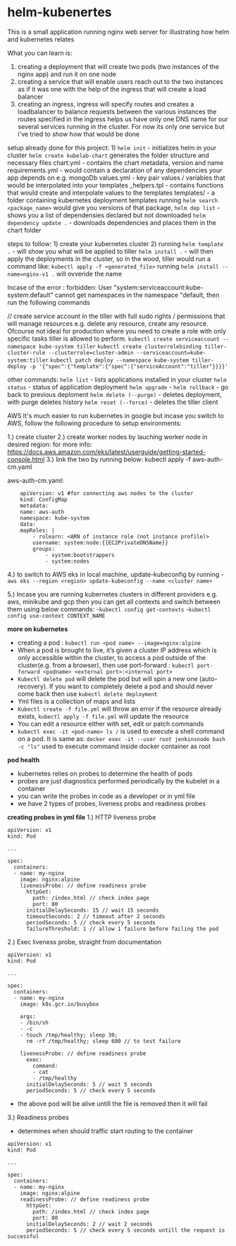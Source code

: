 # helm-kubenertes
This is a small application running nginx web server for illustrating how helm and kubernetes relates


What you can learn is:
   1) creating a deployment that will create two pods (two instances of the nginx app) and run it on one node
   2) creating a service that will enable users reach out to the two instances as if it was one with the help of the ingress that will create a load balancer
   3) creating an ingress, ingress will specify routes and creates a loadbalancer to balance requests between the various instances
   the routes specified in the ingress helps us have only one DNS name for our several services running in the cluster. For now its only one service but i've tried to show how that would be done


setup already done for this project:
    1)  `helm init` - initializes helm in your cluster
        `helm create kubelab-chart` generates the folder structure and necessary files
           chart.yml - contains the chart metadata, version and name
           requirements.yml - would contain a declaration of any dependencies your app depends on e.g. mongoDb
           values.yml - key pair values / variables that would be interpolated into your templates
           _helpers.tpl - contains functions that would create and interpolate values to the templates
           templates/ - a folder containing kubernetes deployment templates
           running `helm search <package_name>` would give you versions of that package, 
                   `helm dep list` - shows you a list of dependensies declared but not downloaded
                   `helm dependency update .` - downloads dependencies and places them in the chart folder
     

steps to follow:
    1) create your kubernetes cluster
    2) running  `helm template .` - will show you what will be applied to tiller
                `helm install .` - will then apply the deployments in the cluster, so in the wood, tiller would run a command like: `kubectl apply -f <generated_file>`
                running `helm install --name=nginx-v1 .` will ovveride the name


Incase of the error : forbidden: User "system:serviceaccount:kube-system:default" cannot get namespaces in the namespace "default, then run the following commands


// create service account in the tiller with full sudo rights / permissions that will manage resources e.g.
delete any resource, create any resource. Ofcourse not ideal for production where you need to create a role with 
only specific tasks tiller is allowed to perform.
    `kubectl create serviceaccount --namespace kube-system tiller`
    `kubectl create clusterrolebinding tiller-cluster-rule --clusterrole=cluster-admin --serviceaccount=kube-system:tiller`
    `kubectl patch deploy --namespace kube-system tiller-deploy -p '{"spec":{"template":{"spec":{"serviceAccount":"tiller"}}}}'`

other commands:
    `helm list` - lists applications installed in your cluster
    `helm status` - status of application deployment
    `helm upgrade` -
    `helm rollback` - go back to previous deploment
    `helm delete (--purge)` - deletes deployment, with purge deletes history
    `helm reset (--force)` - deletes the tiller client

AWS
It's much easier to run kubernetes in google but incase you switch to AWS, follow the following procedure to setup environments:

1.) create cluster
2.) create worker nodes by lauching worker node in desired region: 
    for more info: https://docs.aws.amazon.com/eks/latest/userguide/getting-started-console.html
3.) link the two by running below: kubectl apply -f aws-auth-cm.yaml

aws-auth-cm.yaml:
```
    apiVersion: v1 #for connecting aws nodes to the cluster
    kind: ConfigMap
    metadata:
    name: aws-auth
    namespace: kube-system
    data:
    mapRoles: |
        - rolearn: <ARN of instance role (not instance profile)>
        username: system:node:{{EC2PrivateDNSName}}
        groups:
            - system:bootstrappers
            - system:nodes
```

4.) to switch to AWS eks in local machine, update-kubeconfig by running - 
`aws eks --region <region> update-kubeconfig --name <cluster name>`

5.) Incase you are running kubernetes clusters in different providers e.g. aws, minikube and gcp then you can get all contexts and switch between them using below commands:
     -`kubectl config get-contexts`
     -`kubectl config use-context CONTEXT_NAME`
     
     
     
**more on kubernetes**
- creating a pod : ```kubectl run <pod name> --image=nginx:alpine```
- When a pod is brought to live, it’s given a cluster IP address which is only accessible within the cluster, to access a pod outside of the cluster(e.g. from a browser), then use port-forward : ```kubectl port-forward <podname> <external port>:<internal port>```
- ```Kubectl delete pod``` will delete the pod but will spin a new one (auto-recovery). If you want to completely delete a pod and should never come back then use ```kubectl delete deployment```
- Yml files is a collection of maps and lists
- ```Kubectl create -f file.yml``` will throw an error if the resource already exists, ```kubectl apply -f file.yml``` will update the resource
- You can edit a resource either with set, edit or patch commands
- ```kubectl exec -it <pod-name> ls /``` is used to execute a shell command on a pod. It is same as: ```docker exec -it --user root jenkinsnode bash -c "ls"``` used to execute command inside docker container as root

**pod health**
- kubernetes relies on probes to determine the health of pods
- probes are just diagnostics performed periodically by the kubelet in a container
- you can write the probes in code as a developer or in yml file
- we have 2 types of probes, liveness probs and readiness probes
 
 **creating probes in yml file**
 1.) HTTP liveness probe
```
apiVersion: v1
kind: Pod

...

spec:
  containers:
  - name: my-nginx
    image: nginx:alpine
    livenessProbe: // define readiness probe
      httpGet:
        path: /index.html // check index page
        port: 80
      initialDelaySeconds: 15 // wait 15 seconds
      timeoutSeconds: 2 // timeout after 2 seconds
      periodSeconds: 5 // check every 5 seconds
      failureThreshold: 1 // allow 1 failure before failing the pod
```
2.) Exec liveness probe, straight from documentation
```
apiVersion: v1
kind: Pod

...

spec:
  containers:
  - name: my-nginx
    image: k8s.gcr.io/busybox
    
    args:
    - /bin/sh
    - -c
    - touch /tmp/healthy; sleep 30;
      rm -rf /tmp/healthy; sleep 600 // to test failure

    livenessProbe: // define readiness probe
      exec:
        command:
        - cat
        - /tmp/healthy
      initialDelaySeconds: 5 // wait 5 seconds
      periodSeconds: 5 // check every 5 seconds
```
- the above pod will be alive untill the file is removed then it will fail

3.) Readiness probes
- determines when should traffic start routing to the container
```
apiVersion: v1
kind: Pod

...

spec:
  containers:
  - name: my-nginx
    image: nginx:alpine
    readinessProbe: // define readiness probe
      httpGet:
        path: /index.html // check index page
        port: 80
      initialDelaySeconds: 2 // wait 2 seconds
      periodSeconds: 5 // check every 5 seconds untill the request is successful
```
